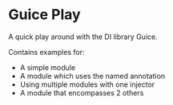 # Guice Play

A quick play around with the DI library Guice.

Contains examples for:

* A simple module
* A module which uses the named annotation
* Using multiple modules with one injector
* A module that encompasses 2 others
